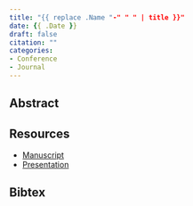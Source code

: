 ```yaml
---
title: "{{ replace .Name "-" " " | title }}"
date: {{ .Date }}
draft: false
citation: ""
categories: 
- Conference
- Journal
---
```


## Abstract


## Resources
- [Manuscript](resources)
- [Presentation](resources)

## Bibtex
```latex

```
